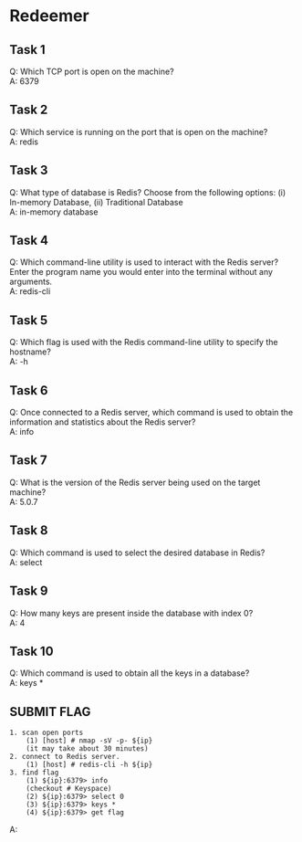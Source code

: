# Redeemer  

## Task 1  
Q: Which TCP port is open on the machine?  
A: 6379  

## Task 2  
Q: Which service is running on the port that is open on the machine?  
A: redis  

## Task 3  
Q: What type of database is Redis? Choose from the following options: (i) In-memory Database, (ii) Traditional Database  
A: in-memory database  

## Task 4  
Q: Which command-line utility is used to interact with the Redis server? Enter the program name you would enter into the terminal without any arguments.  
A: redis-cli  

## Task 5  
Q: Which flag is used with the Redis command-line utility to specify the hostname?  
A: -h  

## Task 6  
Q: Once connected to a Redis server, which command is used to obtain the information and statistics about the Redis server?  
A: info  

## Task 7  
Q: What is the version of the Redis server being used on the target machine?  
A: 5.0.7  

## Task 8  
Q: Which command is used to select the desired database in Redis?  
A: select  

## Task 9  
Q: How many keys are present inside the database with index 0?  
A: 4  

## Task 10  
Q: Which command is used to obtain all the keys in a database?  
A: keys *  

## SUBMIT FLAG  
``` text
1. scan open ports
    (1) [host] # nmap -sV -p- ${ip}
    (it may take about 30 minutes)
2. connect to Redis server.
    (1) [host] # redis-cli -h ${ip}
3. find flag
    (1) ${ip}:6379> info
    (checkout # Keyspace)
    (2) ${ip}:6379> select 0
    (3) ${ip}:6379> keys *
    (4) ${ip}:6379> get flag
```
A: 